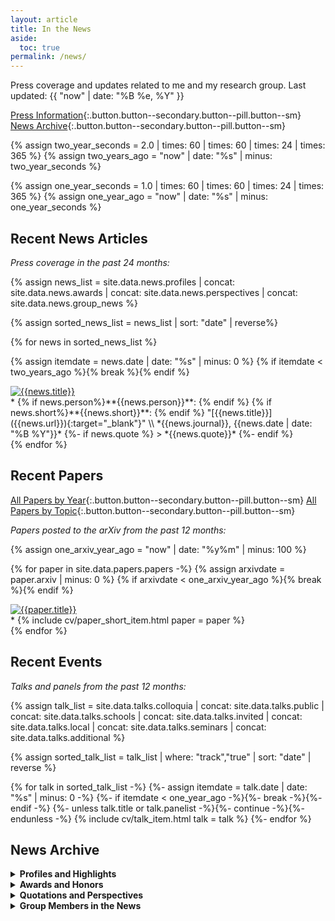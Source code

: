 ```yaml
---
layout: article
title: In the News
aside:
  toc: true
permalink: /news/
---
```


Press coverage and updates related to me and my research group.  Last updated:  {{ "now" | date: "%B %e, %Y" }}

[Press Information](/press){:.button.button--secondary.button--pill.button--sm}
[News Archive](#news-archive){:.button.button--secondary.button--pill.button--sm}


{% assign two_year_seconds = 2.0 | times: 60 | times: 60 | times: 24 | times: 365 %}
{% assign two_years_ago = "now" | date: "%s" | minus: two_year_seconds %}

{% assign one_year_seconds = 1.0 | times: 60 | times: 60 | times: 24 | times: 365 %}
{% assign one_year_ago = "now" | date: "%s" | minus: one_year_seconds %}


## Recent News Articles

_Press coverage in the past 24 months:_

{% assign news_list = site.data.news.profiles | concat: site.data.news.awards | concat: site.data.news.perspectives | concat: site.data.news.group_news %}

{% assign sorted_news_list = news_list | sort: "date" | reverse%} 

{% for news in sorted_news_list %}

{% assign itemdate = news.date | date: "%s" | minus: 0 %}
{% if itemdate < two_years_ago %}{% break %}{% endif %}

<div class="item"> 
  <div class="item__image" class="m-2">
    <a href="{{news.url}}">
      <img class="image image-96--sm" style="object-fit: contain" src="{{news.image | default: "/images/bubble_chamber.jpg"}}" title="{{news.title}}"/>
    </a>
  </div>
  <div class="item__content" markdown="1">
  * {% if news.person%}**{{news.person}}**: {% endif %} {% if news.short%}**{{news.short}}**: {% endif %} "[{{news.title}}]({{news.url}}){:target="_blank"}" \\
    *{{news.journal}}, {{news.date | date: "%B %Y"}}*
{%- if news.quote %}
  > *{{news.quote}}*
{%- endif %}
  </div> 
</div>
{% endfor %}


## Recent Papers

[All Papers by Year](/cv/#publications--preprints){:.button.button--secondary.button--pill.button--sm}
[All Papers by Topic](/research/){:.button.button--secondary.button--pill.button--sm}

_Papers posted to the arXiv from the past 12 months:_

{% assign one_arxiv_year_ago = "now" | date: "%y%m" | minus: 100 %}

{% for paper in site.data.papers.papers -%}
{% assign arxivdate = paper.arxiv | minus: 0 %}
{% if arxivdate < one_arxiv_year_ago %}{% break %}{% endif %}

<div class="item"> 
  <div class="item__image" class="m-2">
    <a href="https://arxiv.org/abs/{{paper.arxiv}}">
      <img class="image image-96--sm" style="object-fit: contain" src="{{paper.image | default: "/images/bubble_chamber.jpg"}}" title="{{paper.title}}"/>
    </a>
  </div>
  <div class="item__content" markdown="1">
  * {% include cv/paper_short_item.html paper = paper %}
  </div> 
</div>
{% endfor %}


## Recent Events

_Talks and panels from the past 12 months:_

{% assign talk_list = site.data.talks.colloquia | concat: site.data.talks.public | concat: site.data.talks.schools | concat: site.data.talks.invited | concat: site.data.talks.local | concat: site.data.talks.seminars | concat: site.data.talks.additional %}

{% assign sorted_talk_list = talk_list | where: "track","true" | sort: "date" | reverse %} 

{% for talk in sorted_talk_list -%}
{%- assign itemdate = talk.date | date: "%s" | minus: 0 -%}
{%- if itemdate < one_year_ago -%}{%- break -%}{%- endif -%}
{%- unless talk.title or talk.panelist -%}{%- continue -%}{%- endunless -%}
{% include cv/talk_item.html talk = talk %}
{%- endfor %}


## News Archive

<details markdown=1>
<summary><b>Profiles and Highlights</b></summary>

{% for news in site.data.news.profiles %}
<div class="item">
  <div class="item__image" class="m-2">
    <a href="{{news.url}}">
      <img class="image image-96--sm" style="object-fit: contain" src="{{news.image | default: "/images/bubble_chamber.jpg"}}" title="{{news.title}}"/>
    </a>
  </div>
  <div class="item__content" markdown="1">
  * "[{{news.title}}]({{news.url}}){:target="_blank"}" \\
    *{{news.journal}}, {{news.date | date: "%B %Y"}}*
  </div>
</div>
{% endfor %}

</details>


<details markdown=1>
<summary><b>Awards and Honors</b></summary>

{% for news in site.data.news.awards %}
<div class="item">
  <div class="item__image" class="m-2">
    <a href="{{news.url}}">
      <img class="image image-96--sm" style="object-fit: contain" src="{{news.image | default: "/images/bubble_chamber.jpg"}}" title="{{news.title}}"/>
    </a>
  </div>
  <div class="item__content" markdown="1">
  * **{{news.short}}**: "[{{news.title}}]({{news.url}}){:target="_blank"}" \\
    *{{news.journal}}, {{news.date | date: "%B %Y"}}*
  </div>
</div>
{% endfor %}

</details>


<details markdown=1>
<summary><b>Quotations and Perspectives</b></summary>

{% for news in site.data.news.perspectives %}
<div class="item">
  <div class="item__image" class="m-2">
    <a href="{{news.url}}">
      <img class="image image-96--sm" style="object-fit: contain" src="{{news.image | default: "/images/bubble_chamber.jpg"}}" title="{{news.title}}"/>
    </a>
  </div>
  <div class="item__content" markdown="1">
  * "[{{news.title}}]({{news.url}}){:target="_blank"}" \\
    *{{news.journal}}, {{news.date | date: "%B %Y"}}*
{%- if news.quote %}
  > *{{news.quote}}*
{%- endif %}
  </div>
</div>
{% endfor %}

</details>


<details markdown=1>
<summary><b>Group Members in the News</b></summary>

{% for news in site.data.news.group_news %}
<div class="item">
  <div class="item__image" class="m-2">
    <a href="{{news.url}}">
      <img class="image image-96--sm" style="object-fit: contain" src="{{news.image | default: "/images/bubble_chamber.jpg"}}" title="{{news.title}}"/>
    </a>
  </div>
  <div class="item__content" markdown="1">
  * **{{news.person}}**: "[{{news.title}}]({{news.url}}){:target="_blank"}"\\
    *{{news.journal}}, {{news.date | date: "%B %Y"}}*
  </div>
</div>
{% endfor %}

</details>
